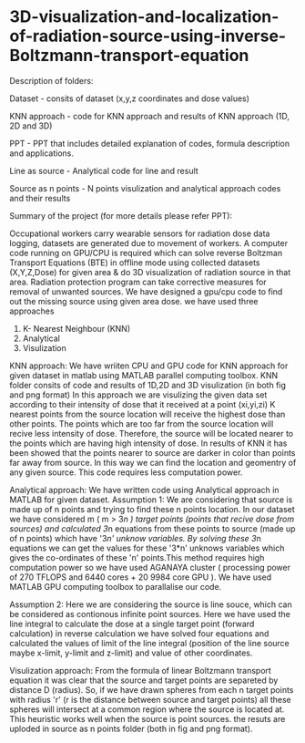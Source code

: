 # 3D-visualization-and-localization-of-radiation-source-using-inverse-Boltzmann-transport-equation
Description of folders:

Dataset - consits of dataset (x,y,z coordinates and dose values)

KNN approach - code for KNN approach and results of KNN approach (1D, 2D and 3D)

PPT - PPT that includes detailed explanation of codes, formula description and applications.

Line as source - Analytical code for line and result

Source as n points - N points visulization and analytical approach codes and their results


Summary of the project (for more details please refer PPT):

Occupational workers carry wearable sensors for radiation dose data logging, datasets are generated due to movement of workers. A computer code running on GPU/CPU is required which can solve reverse Boltzman Transport Equations (BTE) in offline mode using collected datasets (X,Y,Z,Dose) for given area &amp; do 3D visualization of radiation source in that area. Radiation protection program can take corrective measures for removal of unwanted sources.
We have designed a gpu/cpu code to find out the missing source using given area dose.
we have used three approaches
1. K- Nearest Neighbour (KNN) 
2. Analytical 
3. Visulization 

KNN approach:
We have wriiten CPU and GPU  code for KNN approach for given dataset in matlab using MATLAB parallel computing toolbox.
KNN folder consits of code and results of 1D,2D and 3D visulization (in both fig and png format)
In this approach we are visulizing the given data set according to their intensity of dose that it received at a point (xi,yi,zi)
K nearest points from the source location will receive the highest dose than other points. The points which are too far from the source location will recive less intensity of dose. Therefore, the source will be located nearer to the points which are having high intensity of dose.
In results of KNN it has been showed that the points nearer to source are darker in color than points far away from source. In this way we can find the location and geomentry of any given source. This code requires less computation power.


Analytical approach:
We have written code using  Analytical approach in MATLAB for given dataset.
Assumption 1:
We are considering that source is made up of n points and trying to find these n points location.
In our dataset we have considered m (  m > 3*n ) target points (points that recive dose from sources) and calculated 3*n  equations from these points to source (made up of n points) which have '3*n' unknow variables. By solving these 3*n equations we can get the values for these '3*n' unknows variables which gives the co-ordinates of these 'n' points.This method requires high computation power so we have used AGANAYA cluster ( processing power of 270 TFLOPS and 6440 cores + 20 9984 core GPU ). We have used MATLAB GPU computing toolbox to parallalise our code.

Assumption 2:
Here we are considering the source is line souce, which can be considered as contionous infinite point sources. Here we have used the line integral to calculate the dose at a single target point (forward calculation) in reverse calculation we have solved four equations and calculated the values of limit of the line integral (position of the line source maybe x-limit, y-limit and z-limit) and value of other coordinates.

Visulization approach:
From the formula of linear Boltzmann transport equation it was clear that the source and target points are separeted by distance D (radius). So, if we have drawn spheres from each n target points with radius 'r' (r is the distance between source and target points) all these spheres will intersect at a common region where the source is located at. This heuristic works well when the source is point sources. the resuts are uploded in source as n points folder (both in fig and png format).
